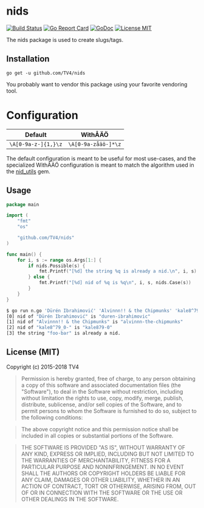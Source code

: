 # nids

[![Build Status](https://travis-ci.org/TV4/nids.svg?branch=master)](https://travis-ci.org/TV4/nids)
[![Go Report Card](https://goreportcard.com/badge/github.com/TV4/nids)](https://goreportcard.com/report/github.com/TV4/nids)
[![GoDoc](https://img.shields.io/badge/godoc-reference-blue.svg?style=flat)](https://godoc.org/github.com/TV4/nids)
[![License MIT](https://img.shields.io/badge/license-MIT-lightgrey.svg?style=flat)](https://github.com/TV4/nids#license-mit)

The nids package is used to create slugs/tags.

## Installation

    go get -u github.com/TV4/nids

You probably want to vendor this package using your favorite vendoring tool.

# Configuration

Default             | WithÅÄÖ
--------------------|--------------------
`\A[0-9a-z-]{1,}\z` | `\A[0-9a-zåäö-]*\z`

The default configuration is meant to be useful for most use-cases, and the specialized WithÅÄÖ configuration
is meant to match the algorithm used in the [nid_utils](https://github.com/TV4/nid_utils) gem.

## Usage

```go
package main

import (
	"fmt"
	"os"

	"github.com/TV4/nids"
)

func main() {
	for i, s := range os.Args[1:] {
		if nids.Possible(s) {
			fmt.Printf("[%d] the string %q is already a nid.\n", i, s)
		} else {
			fmt.Printf("[%d] nid of %q is %q\n", i, s, nids.Case(s))
		}
	}
}
```

```bash
$ go run n.go 'Dürén Ibrahimović' 'Alvinnn!! & the Chipmunks' 'kale8^79_0-' foo-bar
[0] nid of "Dürén Ibrahimović" is "duren-ibrahimovic"
[1] nid of "Alvinnn!! & the Chipmunks" is "alvinnn-the-chipmunks"
[2] nid of "kale8^79_0-" is "kale879-0"
[3] the string "foo-bar" is already a nid.
```

## License (MIT)

Copyright (c) 2015-2018 TV4

> Permission is hereby granted, free of charge, to any person obtaining
> a copy of this software and associated documentation files (the
> "Software"), to deal in the Software without restriction, including
> without limitation the rights to use, copy, modify, merge, publish,
> distribute, sublicense, and/or sell copies of the Software, and to
> permit persons to whom the Software is furnished to do so, subject to
> the following conditions:

> The above copyright notice and this permission notice shall be
> included in all copies or substantial portions of the Software.

> THE SOFTWARE IS PROVIDED "AS IS", WITHOUT WARRANTY OF ANY KIND,
> EXPRESS OR IMPLIED, INCLUDING BUT NOT LIMITED TO THE WARRANTIES OF
> MERCHANTABILITY, FITNESS FOR A PARTICULAR PURPOSE AND
> NONINFRINGEMENT. IN NO EVENT SHALL THE AUTHORS OR COPYRIGHT HOLDERS BE
> LIABLE FOR ANY CLAIM, DAMAGES OR OTHER LIABILITY, WHETHER IN AN ACTION
> OF CONTRACT, TORT OR OTHERWISE, ARISING FROM, OUT OF OR IN CONNECTION
> WITH THE SOFTWARE OR THE USE OR OTHER DEALINGS IN THE SOFTWARE.
